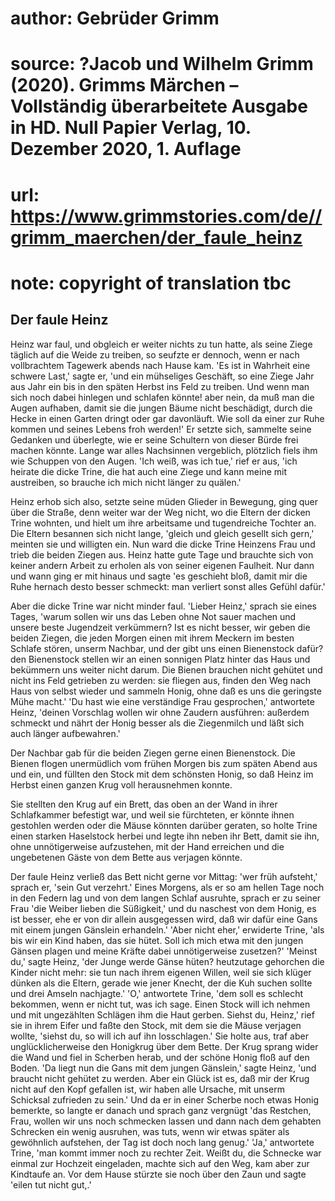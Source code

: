 # author: Gebrüder Grimm
# source: ?Jacob und Wilhelm Grimm (2020). Grimms Märchen – Vollständig überarbeitete Ausgabe in HD. Null Papier Verlag, 10. Dezember 2020, 1. Auflage
# url: https://www.grimmstories.com/de//grimm_maerchen/der_faule_heinz
# note: copyright of translation tbc

## Der faule Heinz 

Heinz war faul, und obgleich er weiter nichts zu tun hatte, als seine
Ziege täglich auf die Weide zu treiben, so seufzte er dennoch, wenn er
nach vollbrachtem Tagewerk abends nach Hause kam. 'Es ist in Wahrheit
eine schwere Last,' sagte er, 'und ein mühseliges Geschäft, so eine
Ziege Jahr aus Jahr ein bis in den späten Herbst ins Feld zu treiben.
Und wenn man sich noch dabei hinlegen und schlafen könnte! aber nein, da
muß man die Augen aufhaben, damit sie die jungen Bäume nicht beschädigt,
durch die Hecke in einen Garten dringt oder gar davonläuft. Wie soll da
einer zur Ruhe kommen und seines Lebens froh werden!' Er setzte sich,
sammelte seine Gedanken und überlegte, wie er seine Schultern von dieser
Bürde frei machen könnte. Lange war alles Nachsinnen vergeblich,
plötzlich fiels ihm wie Schuppen von den Augen. 'Ich weiß, was ich
tue,' rief er aus, 'ich heirate die dicke Trine, die hat auch eine
Ziege und kann meine mit austreiben, so brauche ich mich nicht länger zu
quälen.'

Heinz erhob sich also, setzte seine müden Glieder in Bewegung, ging quer
über die Straße, denn weiter war der Weg nicht, wo die Eltern der dicken
Trine wohnten, und hielt um ihre arbeitsame und tugendreiche Tochter an.
Die Eltern besannen sich nicht lange, 'gleich und gleich gesellt sich
gern,' meinten sie und willigten ein. Nun ward die dicke Trine Heinzens
Frau und trieb die beiden Ziegen aus. Heinz hatte gute Tage und brauchte
sich von keiner andern Arbeit zu erholen als von seiner eigenen
Faulheit. Nur dann und wann ging er mit hinaus und sagte 'es geschieht
bloß, damit mir die Ruhe hernach desto besser schmeckt: man verliert
sonst alles Gefühl dafür.'

Aber die dicke Trine war nicht minder faul. 'Lieber Heinz,' sprach sie
eines Tages, 'warum sollen wir uns das Leben ohne Not sauer machen und
unsere beste Jugendzeit verkümmern? Ist es nicht besser, wir geben die
beiden Ziegen, die jeden Morgen einen mit ihrem Meckern im besten
Schlafe stören, unserm Nachbar, und der gibt uns einen Bienenstock
dafür? den Bienenstock stellen wir an einen sonnigen Platz hinter das
Haus und bekümmern uns weiter nicht darum. Die Bienen brauchen nicht
gehütet und nicht ins Feld getrieben zu werden: sie fliegen aus, finden
den Weg nach Haus von selbst wieder und sammeln Honig, ohne daß es uns
die geringste Mühe macht.' 'Du hast wie eine verständige Frau
gesprochen,' antwortete Heinz, 'deinen Vorschlag wollen wir ohne
Zaudern ausführen: außerdem schmeckt und nährt der Honig besser als die
Ziegenmilch und läßt sich auch länger aufbewahren.'

Der Nachbar gab für die beiden Ziegen gerne einen Bienenstock. Die
Bienen flogen unermüdlich vom frühen Morgen bis zum späten Abend aus und
ein, und füllten den Stock mit dem schönsten Honig, so daß Heinz im
Herbst einen ganzen Krug voll herausnehmen konnte.

Sie stellten den Krug auf ein Brett, das oben an der Wand in ihrer
Schlafkammer befestigt war, und weil sie fürchteten, er könnte ihnen
gestohlen werden oder die Mäuse könnten darüber geraten, so holte Trine
einen starken Haselstock herbei und legte ihn neben ihr Bett, damit sie
ihn, ohne unnötigerweise aufzustehen, mit der Hand erreichen und die
ungebetenen Gäste von dem Bette aus verjagen könnte.

Der faule Heinz verließ das Bett nicht gerne vor Mittag: 'wer früh
aufsteht,' sprach er, 'sein Gut verzehrt.' Eines Morgens, als er so
am hellen Tage noch in den Federn lag und von dem langen Schlaf
ausruhte, sprach er zu seiner Frau 'die Weiber lieben die Süßigkeit,'
und du naschest von dem Honig, es ist besser, ehe er von dir allein
ausgegessen wird, daß wir dafür eine Gans mit einem jungen Gänslein
erhandeln.' 'Aber nicht eher,' erwiderte Trine, 'als bis wir ein
Kind haben, das sie hütet. Soll ich mich etwa mit den jungen Gänsen
plagen und meine Kräfte dabei unnötigerweise zusetzen?' 'Meinst du,'
sagte Heinz, 'der Junge werde Gänse hüten? heutzutage gehorchen die
Kinder nicht mehr: sie tun nach ihrem eigenen Willen, weil sie sich
klüger dünken als die Eltern, gerade wie jener Knecht, der die Kuh
suchen sollte und drei Amseln nachjagte.' 'O,' antwortete Trine,
'dem soll es schlecht bekommen, wenn er nicht tut, was ich sage. Einen
Stock will ich nehmen und mit ungezählten Schlägen ihm die Haut gerben.
Siehst du, Heinz,' rief sie in ihrem Eifer und faßte den Stock, mit dem
sie die Mäuse verjagen wollte, 'siehst du, so will ich auf ihn
losschlagen.' Sie holte aus, traf aber unglücklicherweise den Honigkrug
über dem Bette. Der Krug sprang wider die Wand und fiel in Scherben
herab, und der schöne Honig floß auf den Boden. 'Da liegt nun die Gans
mit dem jungen Gänslein,' sagte Heinz, 'und braucht nicht gehütet zu
werden. Aber ein Glück ist es, daß mir der Krug nicht auf den Kopf
gefallen ist, wir haben alle Ursache, mit unserm Schicksal zufrieden zu
sein.' Und da er in einer Scherbe noch etwas Honig bemerkte, so langte
er danach und sprach ganz vergnügt 'das Restchen, Frau, wollen wir uns
noch schmecken lassen und dann nach dem gehabten Schrecken ein wenig
ausruhen, was tuts, wenn wir etwas später als gewöhnlich aufstehen, der
Tag ist doch noch lang genug.' 'Ja,' antwortete Trine, 'man kommt
immer noch zu rechter Zeit. Weißt du, die Schnecke war einmal zur
Hochzeit eingeladen, machte sich auf den Weg, kam aber zur Kindtaufe an.
Vor dem Hause stürzte sie noch über den Zaun und sagte 'eilen tut nicht
gut,.'
